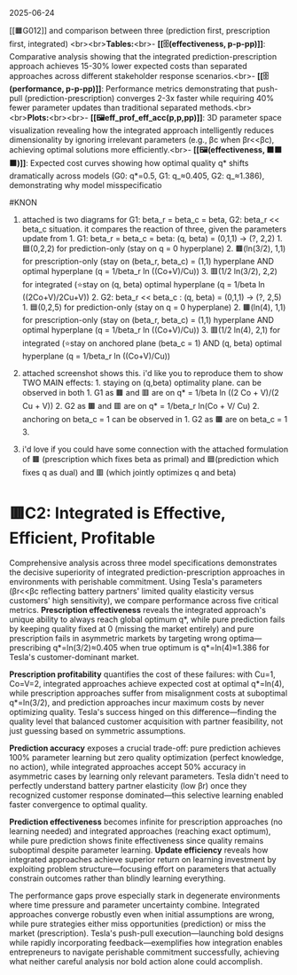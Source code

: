 2025-06-24

 [[🟧G012]] and comparison between three (prediction first, prescription first, integrated) &lt;br>&lt;br>**Tables:**&lt;br>- **[[🗄️(effectiveness, p-p-pp)]]**: Comparative analysis showing that the integrated prediction-prescription approach achieves 15-30% lower expected costs than separated approaches across different stakeholder response scenarios.&lt;br>- **[[🗄️(performance, p-p-pp)]]**: Performance metrics demonstrating that push-pull (prediction-prescription) converges 2-3x faster while requiring 40% fewer parameter updates than traditional separated methods.&lt;br>&lt;br>**Plots:**&lt;br>&lt;br>- **[[🖼️eff_prof_eff_acc(p,p,pp)]]**: 3D parameter space visualization revealing how the integrated approach intelligently reduces dimensionality by ignoring irrelevant parameters (e.g., βc when βr&lt;&lt;βc), achieving optimal solutions more efficiently.&lt;br>- **[[🖼️(effectiveness, 🟧🟧🟧)]]**: Expected cost curves showing how optimal quality q* shifts dramatically across models (G0: q*=0.5, G1: q_≈0.405, G2: q_≈1.386), demonstrating why model misspecificatio

#KNON

1. attached is two diagrams for G1: beta_r = beta_c = beta, G2: beta_r << beta_c situation. it compares the reaction of three, given the parameters update from 1. G1: beta_r = beta_c = beta: (q, beta) = (0,1,1) -> (?, 2,2) 1. 🟦(0,2,2) for prediction-only (stay on q = 0 hyperplane) 2. 🟫(ln(3/2), 1,1) for prescription-only (stay on (beta_r, beta_c) = (1,1) hyperplane AND optimal hyperplane (q = 1/beta_r ln ((Co+V)/Cu)) 3. 🟥(1/2 ln(3/2), 2,2) for integrated (⭐️stay on (q, beta) optimal hyperplane (q = 1/beta ln ((2Co+V)/2Cu+V)) 2. G2: beta_r << beta_c : (q, beta) = (0,1,1) -> (?, 2,5) 1. 🟦(0,2,5) for prediction-only (stay on q = 0 hyperplane) 2. 🟫(ln(4), 1,1) for prescription-only (stay on (beta_r, beta_c) = (1,1) hyperplane AND optimal hyperplane (q = 1/beta_r ln ((Co+V)/Cu)) 3. 🟥(1/2 ln(4), 2,1) for integrated (⭐️stay on anchored plane (beta_c = 1) AND (q, beta) optimal hyperplane (q = 1/beta_r ln ((Co+V)/Cu))
    
2. attached screenshot shows this. i'd like you to reproduce them to show TWO MAIN effects: 1. staying on (q,beta) optimality plane. can be observed in both 1. G1 as 🟫 and 🟥 are on q* = 1/beta ln ((2 Co + V)/(2 Cu + V)) 2. G2 as 🟫 and 🟥 are on q* = 1/beta_r ln(Co + V/ Cu) 2. anchoring on beta_c = 1 can be observed in 1. G2 as 🟫 are on beta_c = 1 3.
    
3. i'd love if you could have some connection with the attached formulation of 🟫 (prescription which fixes beta as primal) and 🟦(prediction which fixes q as dual) and 🟥 (which jointly optimizes q and beta)

# 🟥C2: Integrated is Effective, Efficient, Profitable

Comprehensive analysis across three model specifications demonstrates the decisive superiority of integrated prediction-prescription approaches in environments with perishable commitment. Using Tesla's parameters (βr<<βc reflecting battery partners' limited quality elasticity versus customers' high sensitivity), we compare performance across five critical metrics. **Prescription effectiveness** reveals the integrated approach's unique ability to always reach global optimum q*, while pure prediction fails by keeping quality fixed at 0 (missing the market entirely) and pure prescription fails in asymmetric markets by targeting wrong optima—prescribing q*=ln(3/2)≈0.405 when true optimum is q*=ln(4)≈1.386 for Tesla's customer-dominant market.

**Prescription profitability** quantifies the cost of these failures: with Cu=1, Co=V=2, integrated approaches achieve expected cost at optimal q*=ln(4), while prescription approaches suffer from misalignment costs at suboptimal q*=ln(3/2), and prediction approaches incur maximum costs by never optimizing quality. Tesla's success hinged on this difference—finding the quality level that balanced customer acquisition with partner feasibility, not just guessing based on symmetric assumptions.

**Prediction accuracy** exposes a crucial trade-off: pure prediction achieves 100% parameter learning but zero quality optimization (perfect knowledge, no action), while integrated approaches accept 50% accuracy in asymmetric cases by learning only relevant parameters. Tesla didn't need to perfectly understand battery partner elasticity (low βr) once they recognized customer response dominated—this selective learning enabled faster convergence to optimal quality.

**Prediction effectiveness** becomes infinite for prescription approaches (no learning needed) and integrated approaches (reaching exact optimum), while pure prediction shows finite effectiveness since quality remains suboptimal despite parameter learning. **Update efficiency** reveals how integrated approaches achieve superior return on learning investment by exploiting problem structure—focusing effort on parameters that actually constrain outcomes rather than blindly learning everything.

The performance gaps prove especially stark in degenerate environments where time pressure and parameter uncertainty combine. Integrated approaches converge robustly even when initial assumptions are wrong, while pure strategies either miss opportunities (prediction) or miss the market (prescription). Tesla's push-pull execution—launching bold designs while rapidly incorporating feedback—exemplifies how integration enables entrepreneurs to navigate perishable commitment successfully, achieving what neither careful analysis nor bold action alone could accomplish.
